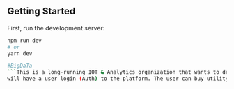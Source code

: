 
## Getting Started

First, run the development server:

```bash
npm run dev
# or
yarn dev

#BigDaTa
```This is a long-running IOT & Analytics organization that wants to drive digitization of operations in remote areas using Internet of things (IOT). The Internet of things(IOT) describes how physical devices that are embedded with sensors, processing ability, software, and other technologies connect and exchange data with other devices and systems over the Internet or other communications networks. This platform developed is called #“BIGLooks”, 
will have a user login (Auth) to the platform. The user can buy utility tokens. Each user has a dashboard that displays information about their transaction.```

